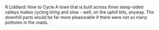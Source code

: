 R Liddiard: How to Cycle
A town that is built across three steep-sided valleys makes cycling tiring and slow - well, on the uphill bits, anyway.
The downhill parts would be far more pleasurable if there were not so many potholes in the roads.